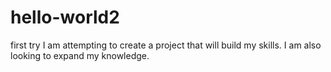# hello-world2
first try
I am attempting to create a project that will build my skills.  I am also looking to expand my knowledge.
